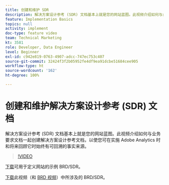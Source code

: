 ```yaml
---
title: 创建和维护 SDR
description: 解决方案设计参考 (SDR) 文档基本上就是您的网站蓝图。此视频介绍如何与业务要求文档一起创建解决方案设计参考文档，以使您可在实施 Adobe Analytics 时和将来回顾它时始终有可回溯的事实来源。
feature: Implementation Basics
topics: null
activity: implement
doc-type: feature video
team: Technical Marketing
kt: 3581
role: Developer, Data Engineer
level: Beginner
exl-id: c942e819-0763-4907-adcc-747ec753c407
source-git-commit: 32424f3f2b05952fe4df9ea91dcbe51684cee905
workflow-type: ht
source-wordcount: '162'
ht-degree: 100%

---
```


# 创建和维护解决方案设计参考 (SDR) 文档

解决方案设计参考 (SDR) 文档基本上就是您的网站蓝图。此视频介绍如何与业务要求文档一起创建解决方案设计参考文档，以使您可在实施 Adobe Analytics 时和将来回顾它时始终有可回溯的事实来源。

>[!VIDEO](https://video.tv.adobe.com/v/28754/?quality=12)

[下载](https://analytics.enablementadobe.com/files/brd-sdr-sample-template.xlsx)可用于定义网站的示例 BRD/SDR。

[下载](https://analytics.enablementadobe.com/files/geometrixx-clothiers-brd-sdr.xlsx)此视频（和 [BRD 视频](creating-a-business-requirements-document.md)）中所涉及的 BRD/SDR。
